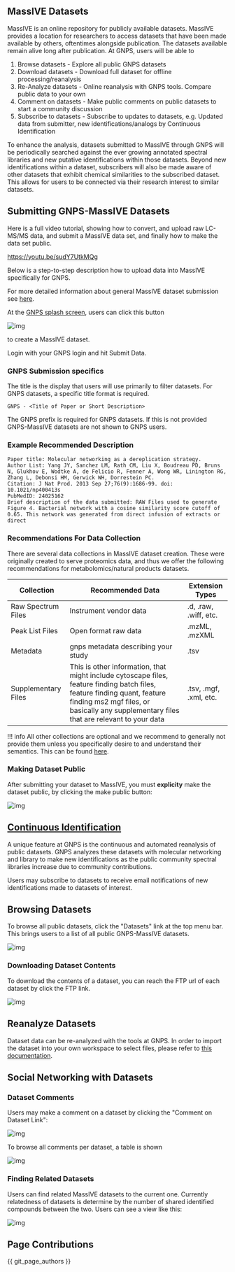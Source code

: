 ## MassIVE Datasets

MassIVE is an online repository for publicly available datasets. MassIVE provides a location for researchers to access datasets that have been made available by others, oftentimes alongside publication. The datasets available remain alive long after publication. At GNPS, users will be able to

1. Browse datasets - Explore all public GNPS datasets
2. Download datasets - Download full dataset for offline processing/reanalysis
3. Re-Analyze datasets - Online reanalysis with GNPS tools. Compare public data to your own
4. Comment on datasets - Make public comments on public datasets to start a community discussion
5. Subscribe to datasets - Subscribe to updates to datasets, e.g. Updated data from submitter, new identifications/analogs by Continuous Identification

To enhance the analysis, datasets submitted to MassIVE through GNPS will be periodically searched against the ever growing annotated spectral libraries and new putative identifications within those datasets. Beyond new identifications within a dataset, subscribers will also be made aware of other datasets that exhibit chemical similarities to the subscribed dataset. This allows for users to be connected via their research interest to similar datasets.

## Submitting GNPS-MassIVE Datasets

Here is a full video tutorial, showing how to convert, and upload raw LC-MS/MS data, and submit a MassIVE data set, and finally how to make the data set public.

https://youtu.be/sudY7UtkMQg

Below is a step-to-step description how to upload data into MassIVE specifically for GNPS.

For more detailed information about general MassIVE dataset submission see [here](http://proteomics.ucsd.edu/service/massive/documentation/submit-data/).

At the [GNPS splash screen](https://gnps.ucsd.edu/ProteoSAFe/static/gnps-splash.jsp), users can click this button

![img](img/datasets/massive_selection.png)

to create a MassIVE dataset.

Login with your GNPS login and hit Submit Data.

### GNPS Submission specifics

The title is the display that users will use primarily to filter datasets. For GNPS datasets, a specific title format is required.

```
GNPS - <Title of Paper or Short Description>
```

The GNPS prefix is required for GNPS datasets. If this is not provided GNPS-MassIVE datasets are not shown to GNPS users.


### Example Recommended Description

```
Paper title: Molecular networking as a dereplication strategy.
Author List: Yang JY, Sanchez LM, Rath CM, Liu X, Boudreau PD, Bruns N, Glukhov E, Wodtke A, de Felicio R, Fenner A, Wong WR, Linington RG, Zhang L, Debonsi HM, Gerwick WH, Dorrestein PC.
Citation: J Nat Prod. 2013 Sep 27;76(9):1686-99. doi: 10.1021/np400413s
PubMedID: 24025162
Brief description of the data submitted: RAW Files used to generate Figure 4. Bacterial network with a cosine similarity score cutoff of 0.65. This network was generated from direct infusion of extracts or direct
```

### Recommendations For Data Collection

There are several data collections in MassIVE dataset creation. These were originally created to serve proteomics data, and thus we offer the following recommendations for metabolomics/natural products datasets. 

| Collection | Recommended Data | Extension Types | 
| ---------- | ---------------- | --------------- | 
| Raw Spectrum Files        | Instrument vendor data | .d, .raw, .wiff, etc. | 
| Peak List Files       | Open format raw data | .mzML, .mzXML |
| Metadata   | gnps metadata describing your study | .tsv | 
| Supplementary Files      | This is other information, that might include cytoscape files, feature finding batch files, feature finding quant, feature finding ms2 mgf files, or basically any supplementary files that are relevant to your data | .tsv, .mgf, .xml, etc. | 

!!! info
    All other collections are optional and we recommend to generally not provide them unless you specifically desire to and understand their semantics. This can be found [here](https://ccms-ucsd.github.io/MassIVEDocumentation/#submission_workflow/#submission-file-categories). 

### Making Dataset Public

After submitting your dataset to MassIVE, you must **explicity** make the dataset public, by clicking the make public button:

![img](img/datasets/make_public.png)

## [Continuous Identification](continuousid.md)

A unique feature at GNPS is the continuous and automated reanalysis of public datasets. GNPS analyzes these datasets with molecular networking and library to make new identifications as the public community spectral libraries increase due to community contributions.

Users may subscribe to datasets to receive email notifications of new identifications made to datasets of interest.

## Browsing Datasets

To browse all public datasets, click the "Datasets" link at the top menu bar. This brings users to a list of all public GNPS-MassIVE datasets.

![img](img/datasets/browse_datasets.png)

### Downloading Dataset Contents

To download the contents of a dataset, you can reach the FTP url of each dataset by click the FTP link.

![img](img/datasets/dataset_ftp.png)

## Reanalyze Datasets

Dataset data can be re-analyzed with the tools at GNPS. In order to import the dataset into your own workspace to select files, please refer to [this documentation](networking.md#selecting-files-to-analyze).

## Social Networking with Datasets

### Dataset Comments

Users may make a comment on a dataset by clicking the "Comment on Dataset Link":

![img](img/datasets/comment_dataset.png)

To browse all comments per dataset, a table is shown

![img](img/datasets/dataset_comments.png)


### Finding Related Datasets

Users can find related MassIVE datasets to the current one. Currently relatedness of datasets is determine by the number of shared identified compounds between the two. Users can see a view like this:

![img](img/datasets/related_datasets.png)

## Page Contributions

{{ git_page_authors }}
